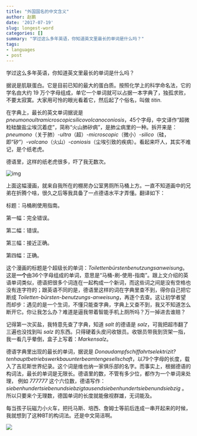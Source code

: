 ```yaml
---
title: "外国国名的中文含义"
author: 赵鹏
date: '2017-07-19'
slug: longest-word
categories: []
summary: "学过这么多年英语，你知道英文里最长的单词是什么吗？"
tags:
- languages
- post
---
```



学过这么多年英语，你知道英文里最长的单词是什么吗？

据说是肌联蛋白。它是目前已知的最大的蛋白质。按照化学上的科学命名法，它的学名由大约 19 万个字母组成，单它一个单词就可以占据一本字典了，独孤求败，不要太寂寞。大家用可怜的眼光看着它，然后起了个俗名，叫做 *titin*.

在字典上，最长的英文单词据说是 *pneumonoultramicroscopicsilicovolcanoconiosis*，45个字母，中文译作“超微粒硅酸盐尘埃沉着症”，简称“火山肺矽病”，是肺尘病里的一种。拆开来是：*pneumono*（关于肺）-*ultra*（超）-*microscopic*（微小）-*silico*（硅，即“矽”）-*volcano*（火山）-*coniosis*（尘埃引致的疾病）。看起来吓人，其实不难记，是个纸老虎。

德语里，这样的纸老虎很多，吓了我无数次。

![img](https://steemitimages.com/0x0/https://qg5vba.dm2302.livefilestore.com/y2pQ5yUtzjO2SG8ygAjtHOer8WMx-uc-QjSF0korfCFH2ZLnOhzcWsWW1faOu_K7oozi-U39gerzvlb7n6uQxEnSdoWvzKKGDj3UGo3Rb0WFBI/2010-11-29_de.jpg?psid=1)

上面这幅漫画，就来自我所在的棚房办公室男厕所马桶上方。一直不知道画中的兄弟在折腾个啥，很久之后等我具备了一点德语水平才弄懂。翻译如下：

标题：马桶刷使用指南。

第一幅：完全错误。

第二幅：错误。

第三幅：接近正确。

第四幅：正确。


这个漫画的标题是个超级长的单词：*Toilettenbürstenbenutzungsanweisung*。这是**一个**由36个字母组成的单词，意思是“马桶-刷-使用-指南”。跟上文介绍的英语单词类似，德语把很多个词连在一起构成一个新词，而这些词之间是没有空格也没有连字符的；跟英语不同的是，德语里这样的词在字典里查不到，得你自己把它断成 *Toiletten-bürsten-benutzungs-anweisung*，再逐个去查。这让初学者望而却步：遇见的是一个生词，不懂只能查字典，字典上又查不到，我又不知道怎么断开它。你让我怎么办？难道是逼我带着智能手机上厕所吗？万一掉进去谁赔？

记得第一次买盐，我特意先查了字典，知道 *salt* 的德语是 *salz*，可我把超市翻了三遍也没找到叫 *salz* 的东西。只得硬着头皮问收银员。收银员带我到货架一指，我一看几乎晕倒，盒子上写着：*Markensalz*。

德语字典里出现的最长的单词，据说是 *Donaudampfschiffahrtselektrizit?tenhauptbetriebswerkbauunterbeamtengesellschaft*，以79个字母的长度，载入了吉尼斯世界纪录。这个词是维也纳一家俱乐部的名字。而事实上，根据德语的构词法，最长的单词是无限长。德语里的数，不管有多少位，都作为一个单词来处理， 例如 *777777* 这个六位数，德语写作：*siebenhundertsiebenundsiebzigtausendsiebenhundertsiebenundsiebzig* 。所以只要来个无理数，德国单词的长度就能傲视群雄，无词能及。

每当孩子玩磁力小火车，把托马斯、培西、詹姆士等前后连成一串开起来的时候，我就想到了这种BT的构词法。还是中文简洁啊。

![](https://steemitimages.com/0x0/https://ae01.alicdn.com/kf/HTB1OWoeKpXXXXbhXpXXq6xXFXXXN/Wooden-Magnetic-Thomas-and-Friends-the-Tank-Engine-Circus-Donald-Lady-Skarloey-James-Gordon-Pink-Lucie.jpg)